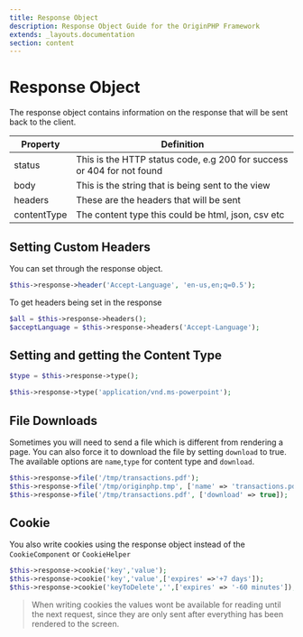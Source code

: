 ```yaml
---
title: Response Object
description: Response Object Guide for the OriginPHP Framework
extends: _layouts.documentation
section: content
---
```

# Response Object
The response object contains information on the response that will be sent back to the client.

| Property                      | Definition                                                                            |
| ------------------------------|-------------------------------------------------------------------------------------- |
| status                        | This is the HTTP status code, e.g 200 for success or 404 for not found                |
| body                          | This is the string that is being sent to the view                                     |
| headers                       | These are the headers that will be sent                                               |
| contentType                   | The content type this could be html, json, csv etc                                    |

## Setting Custom Headers

You can set through the response object.

```php
$this->response->header('Accept-Language', 'en-us,en;q=0.5');
```

To get headers being set in the response

```php
$all = $this->response->headers();
$acceptLanguage = $this->response->headers('Accept-Language');
```

## Setting and getting the Content Type

```php
$type = $this->response->type();
```

```php
$this->response->type('application/vnd.ms-powerpoint');
```

## File Downloads

Sometimes you will need to send a file which is different from rendering a page. You can also force it to download the file by setting `download` to true. The available options are `name`,`type` for content type and `download`. 

```php
$this->response->file('/tmp/transactions.pdf');
$this->response->file('/tmp/originphp.tmp', ['name' => 'transactions.pdf']);
$this->response->file('/tmp/transactions.pdf', ['download' => true]);
```

## Cookie

You also write cookies using the response object instead of the `CookieComponent` or `CookieHelper`

```php
$this->response->cookie('key','value');
$this->response->cookie('key','value',['expires' =>'+7 days']);
$this->response->cookie('keyToDelete','',['expires' => '-60 minutes']); // to delete
```

> When writing cookies the values wont be available for reading until the next request, since they are only sent after everything has been rendered to the screen.